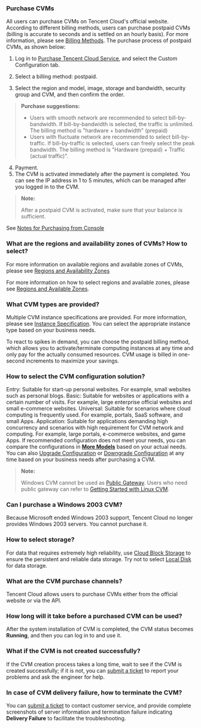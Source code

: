 ### Purchase CVMs

All users can purchase CVMs on Tencent Cloud's official website. According to different billing methods, users can  purchase postpaid CVMs (billing is accurate to seconds and is settled on an hourly basis). For more information, please see [Billing Methods](https://intl.cloud.tencent.com/document/product/213/2180).
The purchase process of postpaid CVMs, as shown below:

1. Log in to [Purchase Tencent Cloud Service](https://buy.cloud.tencent.com/cvm?tab=custom&regionId=1&zoneId=0&step=1&bandwidthType=BANDWIDTH_PREPAID), and select the Custom Configuration tab.

2. Select a billing method: postpaid.

3. Select the region and model, image, storage and bandwidth, security group and CVM, and then confirm the order.
>**Purchase suggestions:**
>- Users with smooth network are recommended to select bill-by-bandwidth. If bill-by-bandwidth is selected, the traffic is unlimited. The billing method is "hardware + bandwidth" (prepaid)
>- Users with fluctuate network are recommended to select bill-by-traffic. If bill-by-traffic is selected, users can freely select the peak bandwidth. The billing method is "Hardware (prepaid) + Traffic (actual traffic)".

4. Payment.
5. The CVM is activated immediately after the payment is completed. You can see the IP address in 1 to 5 minutes, which can be managed after you logged in to the CVM.

> **Note:**
>
> After a postpaid CVM is activated, make sure that your balance is sufficient.

See [Notes for Purchasing from Console](https://intl.cloud.tencent.com/document/product/213/6998) 

### What are the regions and availability zones of CVMs? How to select?

For more information on available regions and available zones of CVMs, please see [Regions and Availability Zones](https://intl.cloud.tencent.com/document/product/213/6091)

For more information on how to select regions and available zones, please see [Regions and Available Zones](https://intl.cloud.tencent.com/document/product/213/6091#.E5.A6.82.E4.BD.95.E9.80.89.E6.8B.A9.E5.9C.B0.E5.9F.9F.E5.92.8C.E5.8F.AF.E7.94.A8.E5.8C.BA).

### What CVM types are provided?

Multiple CVM instance specifications are provided. For more information, please see [Instance Specification](https://intl.cloud.tencent.com/document/product/213/11518). You can select the appropriate instance type based on your business needs.

To react to spikes in demand, you can choose the postpaid billing method, which allows you to activate/terminate computing instances at any time and only pay for the actually consumed resources. CVM usage is billed in one-second increments to maximize your savings. 

### How to select the CVM configuration solution?

Entry: Suitable for start-up personal websites. For example, small websites such as personal blogs.
Basic: Suitable for websites or applications with a certain number of visits. For example, large enterprise official websites and small e-commerce websites.
Universal: Suitable for scenarios where cloud computing is frequently used. For example, portals, SaaS software, and small Apps.
Application: Suitable for applications demanding high concurrency and scenarios with high requirement for CVM network and computing. For example, large portals, e-commerce websites, and game Apps.
If recommended configuration does not meet your needs, you can compare the configurations in **[More Models](https://buy.cloud.tencent.com/cvm?tabIndex=1)** based on your actual needs. You can also [Upgrade Configuration](https://intl.cloud.tencent.com/document/product/213/2178#.E9.85.8D.E7.BD.AE.E5.8D.87.E7.BA.A7) or [Downgrade Configuration](https://intl.cloud.tencent.com/document/product/213/2178#.E9.85.8D.E7.BD.AE.E9.99.8D.E7.BA.A7) at any time based on your business needs after purchasing a CVM.

> **Note:**
>
> Windows CVM cannot be used as [Public Gateway](https://intl.cloud.tencent.com/document/product/215/1682). Users who need public gateway can refer to [Getting Started with Linux CVM](https://intl.cloud.tencent.com/doc/product/213/2936).

### Can I purchase a Windows 2003 CVM?

Because Microsoft ended Windows 2003 support, Tencent Cloud no longer provides Windows 2003 servers. You cannot purchase it.

### How to select storage?

For data that requires extremely high reliability, use [Cloud Block Storage](https://intl.cloud.tencent.com/document/product/213/4953) to ensure the persistent and reliable data storage. Try not to select [Local Disk](https://intl.cloud.tencent.com/doc/product/213/5798) for data storage.

### What are the CVM purchase channels?

Tencent Cloud allows users to purchase CVMs either from the official website or via the API.

### How long will it take before a purchased CVM can be used?

After the system installation of CVM is completed, the CVM status becomes **Running**, and then you can log in to and use it.

### What if the CVM is not created successfully?

If the CVM creation process takes a long time, wait to see if the CVM is created successfully; if it is not, you can [submit a ticket](https://console.cloud.tencent.com/workorder/category) to report your problems and ask the engineer for help.

### In case of CVM delivery failure, how to terminate the CVM?

You can [submit a ticket](https://console.cloud.tencent.com/workorder/category) to contact customer service, and provide complete screenshots of server information and termination failure indicating **Delivery Failure** to facilitate the troubleshooting.

